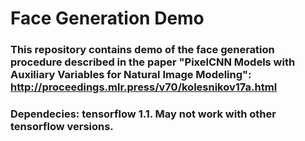 # Face Generation Demo

### This repository contains demo of the face generation procedure described in the paper "PixelCNN Models with Auxiliary Variables for Natural Image Modeling": http://proceedings.mlr.press/v70/kolesnikov17a.html

### Dependecies: tensorflow 1.1. May not work with other tensorflow versions.
